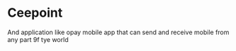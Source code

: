 # Ceepoint
And application like opay mobile app that can send and receive mobile from any part 9f tye world 
